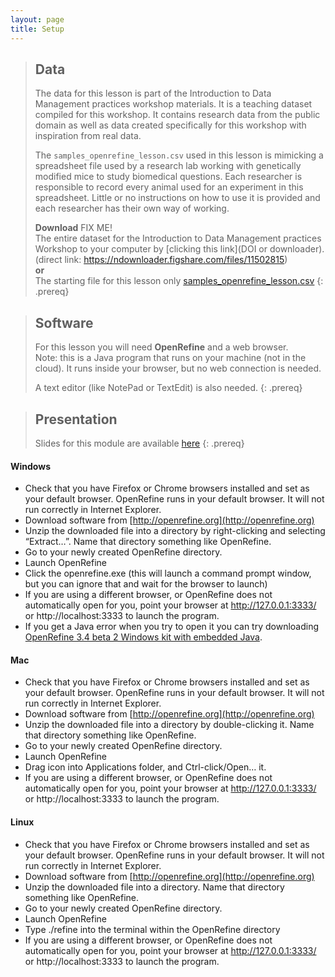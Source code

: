 ```yaml
---
layout: page
title: Setup
---
```


> ## Data
>
> The data for this lesson is part of the Introduction to Data Management
> practices workshop materials. It is a teaching dataset compiled for this workshop.
> It contains research data from the public domain as well as data created
> specifically for this workshop with inspiration from real data.
>
> The `samples_openrefine_lesson.csv` used in this lesson is mimicking a
> spreadsheet file used by a research
> lab working with genetically modified mice to study biomedical questions.
> Each researcher is responsible to record every animal used for an experiment in this
> spreadsheet. Little or no instructions on how to use it is provided and
> each researcher has their own way of working.
>
> **Download**
>FIX ME!  
>The entire dataset for the Introduction to Data Management practices Workshop
>to your computer by [clicking this link](DOI or downloader). (direct link: <https://ndownloader.figshare.com/files/11502815>)  
>**or**  
>The starting file for this lesson only [samples_openrefine_lesson.csv](data/samples_openrefine_lesson.csv)
{: .prereq}


> ## Software
>
> For this lesson you will need **OpenRefine** and a web browser.  
> Note: this is a Java program that runs on your machine (not in the cloud). It runs inside your browser, but no web connection is needed.
>
> A text editor (like NotePad or TextEdit) is also needed.
{: .prereq}

> ## Presentation
>
> Slides for this module are available [here](data/module-openrefine-dm-practices.pdf)
{: .prereq}

#### Windows

- Check that you have Firefox or Chrome browsers installed and set as your
default browser. OpenRefine runs in your default browser. It will not run correctly in Internet Explorer.
- Download software from [http://openrefine.org](http://openrefine.org)
- Unzip the downloaded file into a directory by right-clicking and
selecting “Extract…”. Name that directory something like OpenRefine.
- Go to your newly created OpenRefine directory.
- Launch OpenRefine
- Click the openrefine.exe (this will launch a command prompt window, but you can ignore that and wait for the browser to launch)
- If you are using a different browser, or OpenRefine does not automatically open for you, point your browser at http://127.0.0.1:3333/ or http://localhost:3333 to launch the program.
- If you get a Java error when you try to open it you can try downloading [OpenRefine 3.4 beta 2 Windows kit with embedded Java](https://openrefine.org/download.html).


#### Mac

- Check that you have Firefox or Chrome browsers installed and set as your
default browser. OpenRefine runs in your default browser. It will not run correctly in Internet Explorer.
- Download software from [http://openrefine.org](http://openrefine.org)
- Unzip the downloaded file into a directory by double-clicking it. Name
that directory something like OpenRefine.
- Go to your newly created OpenRefine directory.
- Launch OpenRefine
- Drag icon into Applications folder, and Ctrl-click/Open… it.
- If you are using a different browser, or OpenRefine does not automatically open for you, point your browser at http://127.0.0.1:3333/ or http://localhost:3333 to launch the program.

#### Linux

- Check that you have Firefox or Chrome browsers installed and set as your
default browser. OpenRefine runs in your default browser. It will not run correctly in Internet Explorer.
- Download software from [http://openrefine.org](http://openrefine.org)
- Unzip the downloaded file into a directory. Name
that directory something like OpenRefine.
- Go to your newly created OpenRefine directory.
- Launch OpenRefine
- Type ./refine into the terminal within the OpenRefine directory
- If you are using a different browser, or OpenRefine does not automatically open for you, point your browser at http://127.0.0.1:3333/ or http://localhost:3333 to launch the program.
